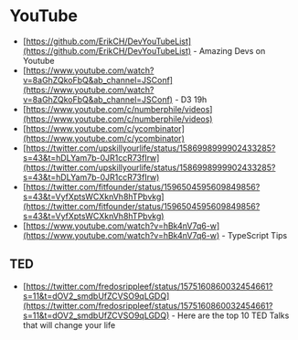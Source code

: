 # YouTube

- [https://github.com/ErikCH/DevYouTubeList](https://github.com/ErikCH/DevYouTubeList) - Amazing Devs on Youtube
- [https://www.youtube.com/watch?v=8aGhZQkoFbQ&ab_channel=JSConf](https://www.youtube.com/watch?v=8aGhZQkoFbQ&ab_channel=JSConf) - D3 19h
- [https://www.youtube.com/c/numberphile/videos](https://www.youtube.com/c/numberphile/videos)
- [https://www.youtube.com/c/ycombinator](https://www.youtube.com/c/ycombinator)
- [https://twitter.com/upskillyourlife/status/1586998999902433285?s=43&t=hDLYam7b-0JR1ccR73fIrw](https://twitter.com/upskillyourlife/status/1586998999902433285?s=43&t=hDLYam7b-0JR1ccR73fIrw)
- [https://twitter.com/fitfounder/status/1596504595609849856?s=43&t=VyfXptsWCXknVh8hTPbvkg](https://twitter.com/fitfounder/status/1596504595609849856?s=43&t=VyfXptsWCXknVh8hTPbvkg)
- [https://www.youtube.com/watch?v=hBk4nV7q6-w](https://www.youtube.com/watch?v=hBk4nV7q6-w) - TypeScript Tips

## TED

- [https://twitter.com/fredosrippleef/status/1575160860032454661?s=11&t=dOV2_smdbUfZCVSO9qLGDQ](https://twitter.com/fredosrippleef/status/1575160860032454661?s=11&t=dOV2_smdbUfZCVSO9qLGDQ) - Here are the top 10 TED Talks that will change your life
